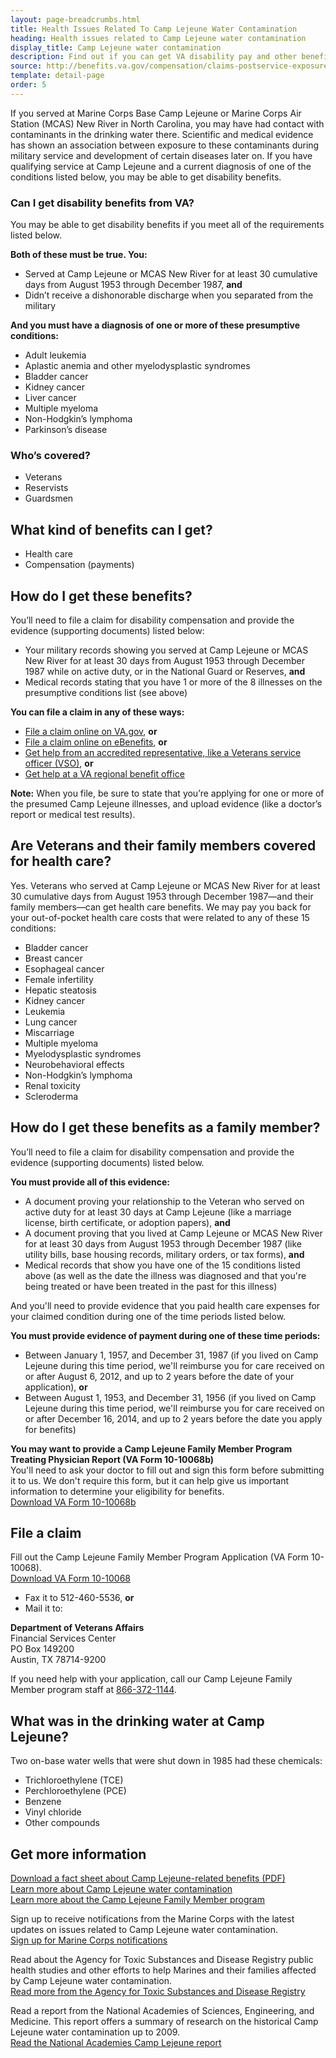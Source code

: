 ```yaml
---
layout: page-breadcrumbs.html
title: Health Issues Related To Camp Lejeune Water Contamination
heading: Health issues related to Camp Lejeune water contamination
display_title: Camp Lejeune water contamination
description: Find out if you can get VA disability pay and other benefits for illnesses related to Camp Lejeune water contamination. Learn how to file Camp Lejeune water contamination claims for Veterans or family members.
source: http://benefits.va.gov/compensation/claims-postservice-exposures-camp_lejeune_water.asp
template: detail-page
order: 5
---
```


<div class="va-introtext">

If you served at Marine Corps Base Camp Lejeune or Marine Corps Air Station (MCAS) New River in North Carolina, you may have had contact with contaminants in the drinking water there. Scientific and medical evidence has shown an association between exposure to these contaminants during military service and development of certain diseases later on. If you have qualifying service at Camp Lejeune and a current diagnosis of one of the conditions listed below, you may be able to get disability benefits.

</div>


<div class="feature" markdown="1">

### Can I get disability benefits from VA?

You may be able to get disability benefits if you meet all of the requirements listed below.

**Both of these must be true. You:**

- Served at Camp Lejeune or MCAS New River for at least 30 cumulative days from August 1953 through December 1987, **and**
- Didn’t receive a dishonorable discharge when you separated from the military

**And you must have a diagnosis of one or more of these presumptive conditions:**
- Adult leukemia
- Aplastic anemia and other myelodysplastic syndromes
- Bladder cancer
- Kidney cancer
- Liver cancer
- Multiple myeloma
- Non-Hodgkin’s lymphoma
- Parkinson’s disease

### Who’s covered?

- Veterans
- Reservists
- Guardsmen

</div>

## What kind of benefits can I get?

- Health care
- Compensation (payments)

## How do I get these benefits?

You’ll need to file a claim for disability compensation and provide the evidence (supporting documents) listed below:
- Your military records showing you served at Camp Lejeune or MCAS New River for at least 30 days from August 1953 through December 1987 while on active duty, or in the National Guard or Reserves, **and**
- Medical records stating that you have 1 or more of the 8 illnesses on the presumptive conditions list (see above)

**You can file a claim in any of these ways:**
- [File a claim online on VA.gov](/disability/how-to-file-claim/), **or**
- [File a claim online on eBenefits](http://www.ebenefits.va.gov), **or**
- [Get help from an accredited representative, like a Veterans service officer (VSO)](/disability/get-help-filing-claim/), **or**
- [Get help at a VA regional benefit office](/find-locations/?facilityType=benefits)

**Note:** When you file, be sure to state that you’re applying for one or more of the presumed Camp Lejeune illnesses, and upload evidence (like a doctor’s report or medical test results).

## Are Veterans and their family members covered for health care?

Yes. Veterans who served at Camp Lejeune or MCAS New River for at least 30 cumulative days from August 1953 through December 1987—and their family members—can get health care benefits. We may pay you back for your out-of-pocket health care costs that were related to any of these 15 conditions:

- Bladder cancer
- Breast cancer
- Esophageal cancer
- Female infertility
- Hepatic steatosis
- Kidney cancer
- Leukemia
- Lung cancer
- Miscarriage
- Multiple myeloma
- Myelodysplastic syndromes
- Neurobehavioral effects
- Non-Hodgkin’s lymphoma
- Renal toxicity
- Scleroderma

## How do I get these benefits as a family member?

You’ll need to file a claim for disability compensation and provide the evidence (supporting documents) listed below.

**You must provide all of this evidence:**
- A document proving your relationship to the Veteran who served on active duty for at least 30 days at Camp Lejeune (like a marriage license, birth certificate, or adoption papers), **and**
- A document proving that you lived at Camp Lejeune or MCAS New River for at least 30 days from August 1953 through December 1987 (like utility bills, base housing records, military orders, or tax forms), **and**
- Medical records that show you have one of the 15 conditions listed above (as well as the date the illness was diagnosed and that you're being treated or have been treated in the past for this illness)

And you'll need to provide evidence that you paid health care expenses for your claimed condition during one of the time periods listed below.

**You must provide evidence of payment during one of these time periods:**
- Between January 1, 1957, and December 31, 1987 (if you lived on Camp Lejeune during this time period, we'll reimburse you for care received on or after August 6, 2012, and up to 2 years before the date of your application), **or**
- Between August 1, 1953, and December 31, 1956 (if you lived on Camp Lejeune during this time period, we'll reimburse you for care received on or after December 16, 2014, and up to 2 years before the date you apply for benefits)

**You may want to provide a Camp Lejeune Family Member Program Treating Physician Report (VA Form 10-10068b)**<br>
You'll need to ask your doctor to fill out and sign this form before submitting it to us. We don't require this form, but it can help give us important information to determine your eligibility for benefits.<br>
[Download VA Form 10-10068b](https://www.clfamilymembers.fsc.va.gov/Home/DownloadForm/10-10068b)


## File a claim

Fill out the Camp Lejeune Family Member Program Application (VA Form 10-10068).<br>
[Download VA Form 10-10068](https://www.clfamilymembers.fsc.va.gov/Home/DownloadForm/10-10068)

- Fax it to 512-460-5536, **or**
- Mail it to:

<p class="va-address-block">
<b>Department of Veterans Affairs</b><br>
Financial Services Center<br>
PO Box 149200<br>
Austin, TX 78714-9200<br>
</p>

If you need help with your application, call our Camp Lejeune Family Member program staff at <a href="tel:+18663721144">866-372-1144</a>. <br>


## What was in the drinking water at Camp Lejeune?

Two on-base water wells that were shut down in 1985 had these chemicals:

- Trichloroethylene (TCE)
- Perchloroethylene (PCE)
- Benzene
- Vinyl chloride
- Other compounds


## Get more information

[Download a fact sheet about Camp Lejeune-related benefits (PDF)](https://www.publichealth.va.gov/docs/exposures/camp_lejeune_brochure.pdf)<br>
[Learn more about Camp Lejeune water contamination](https://www.publichealth.va.gov/exposures/camp-lejeune/)<br>
[Learn more about the Camp Lejeune Family Member program](https://www.clfamilymembers.fsc.va.gov/)

Sign up to receive notifications from the Marine Corps with the latest updates on issues related to Camp Lejeune water contamination.<br>
[Sign up for Marine Corps notifications](https://clnr.hqi.usmc.mil/clwater/index.html)

Read about the Agency for Toxic Substances and Disease Registry public health studies and other efforts to help Marines and their families affected by Camp Lejeune water contamination. <br>
[Read more from the Agency for Toxic Substances and Disease Registry](https://www.atsdr.cdc.gov/sites/lejeune/)

Read a report from the National Academies of Sciences, Engineering, and Medicine. This report offers a summary of research on the historical Camp Lejeune water contamination up to 2009. <br>
[Read the National Academies Camp Lejeune report](http://dels.nas.edu/Report/Contaminated-Water-Supplies-Camp-Lejeune/12618)

